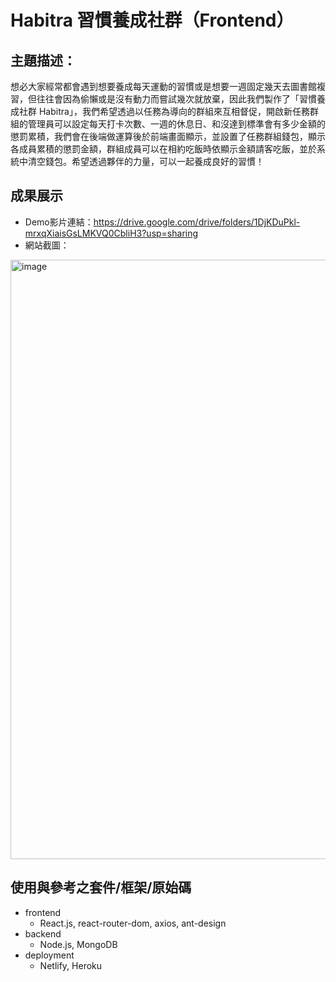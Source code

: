 # Habitra 習慣養成社群（Frontend）

## 主題描述：
想必大家經常都會遇到想要養成每天運動的習慣或是想要一週固定幾天去圖書館複習，但往往會因為偷懶或是沒有動力而嘗試幾次就放棄，因此我們製作了「習慣養成社群 Habitra」，我們希望透過以任務為導向的群組來互相督促，開啟新任務群組的管理員可以設定每天打卡次數、一週的休息日、和沒達到標準會有多少金額的懲罰累積，我們會在後端做運算後於前端畫面顯示，並設置了任務群組錢包，顯示各成員累積的懲罰金額，群組成員可以在相約吃飯時依顯示金額請客吃飯，並於系統中清空錢包。希望透過夥伴的力量，可以一起養成良好的習慣！

## 成果展示
- Demo影片連結：https://drive.google.com/drive/folders/1DjKDuPkl-mrxqXiaisGsLMKVQ0CbliH3?usp=sharing
- 網站截圖：
<img width="959" alt="image" src="https://user-images.githubusercontent.com/58909342/154788543-3a4e53fd-83f4-4507-b353-5185c730f0f1.png">



## 使用與參考之套件/框架/原始碼
- frontend
    - React.js, react-router-dom, axios, ant-design
- backend
    - Node.js, MongoDB
- deployment
    - Netlify, Heroku
